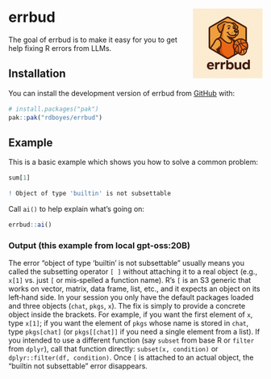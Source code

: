 
<!-- README.md is generated from README.Rmd. Please edit that file -->

# errbud <a href="https://github.com/rdboyes/errbud"><img src="man/figures/logo.png" align="right" height="138" /></a>

<!-- badges: start -->

<!-- badges: end -->

The goal of errbud is to make it easy for you to get help fixing R
errors from LLMs.

## Installation

You can install the development version of errbud from
[GitHub](https://github.com/) with:

``` r
# install.packages("pak")
pak::pak("rdboyes/errbud")
```

## Example

This is a basic example which shows you how to solve a common problem:

``` r
sum[1]
```

``` r
! Object of type 'builtin' is not subsettable
```

Call `ai()` to help explain what’s going on:

``` r
errbud::ai()
```

### Output (this example from local gpt-oss:20B)

The error “object of type ‘builtin’ is not subsettable” usually means
you called the subsetting operator `[ ]` without attaching it to a real
object (e.g., `x[1]` vs. just `[` or mis‑spelled a function name). R’s
`[` is an S3 generic that works on vector, matrix, data frame, list,
etc., and it expects an object on its left‑hand side. In your session
you only have the default packages loaded and three objects (`chat`,
`pkgs`, `x`). The fix is simply to provide a concrete object inside the
brackets. For example, if you want the first element of `x`, type
`x[1]`; if you want the element of `pkgs` whose name is stored in
`chat`, type `pkgs[chat]` (or `pkgs[[chat]]` if you need a single
element from a list). If you intended to use a different function (say
`subset` from base R or `filter` from `dplyr`), call that function
directly: `subset(x, condition)` or `dplyr::filter(df, condition)`. Once
`[` is attached to an actual object, the “builtin not subsettable” error
disappears.
